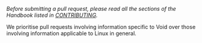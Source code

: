 *Before submitting a pull request, please read all the sections of the Handbook listed in [CONTRIBUTING](./CONTRIBUTING.md).*

We prioritise pull requests involving information specific to Void over those involving information applicable to Linux in general.
